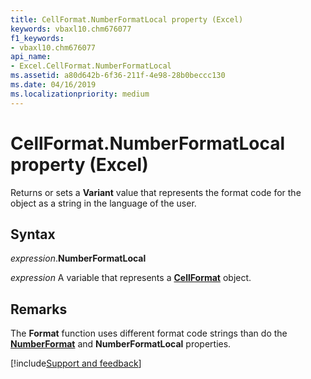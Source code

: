 ```yaml
---
title: CellFormat.NumberFormatLocal property (Excel)
keywords: vbaxl10.chm676077
f1_keywords:
- vbaxl10.chm676077
api_name:
- Excel.CellFormat.NumberFormatLocal
ms.assetid: a80d642b-6f36-211f-4e98-28b0beccc130
ms.date: 04/16/2019
ms.localizationpriority: medium
---
```



# CellFormat.NumberFormatLocal property (Excel)

Returns or sets a **Variant** value that represents the format code for the object as a string in the language of the user.


## Syntax

_expression_.**NumberFormatLocal**

_expression_ A variable that represents a **[CellFormat](Excel.CellFormat.md)** object.


## Remarks

The **Format** function uses different format code strings than do the **[NumberFormat](Excel.CellFormat.NumberFormat.md)** and **NumberFormatLocal** properties.




[!include[Support and feedback](~/includes/feedback-boilerplate.md)]